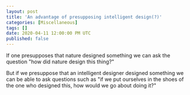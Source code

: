 ```yaml
---
layout: post
title: 'An advantage of presupposing intelligent design(?)'
categories: [Miscellaneous]
tags: []
date: 2020-04-11 12:00:00 PM UTC
published: false
---
```


<!-- initial ideas draft April 11, 2020 05:30:00 PM Philippine Time -->

If one presupposes that nature designed something we can ask the question "how did nature design this thing?"

But if we presuppose that an intelligent designer designed something we can be able to ask questions such as "if we put ourselves in the shoes of the one who designed this, how would we go about doing it?"

<!--more-->
